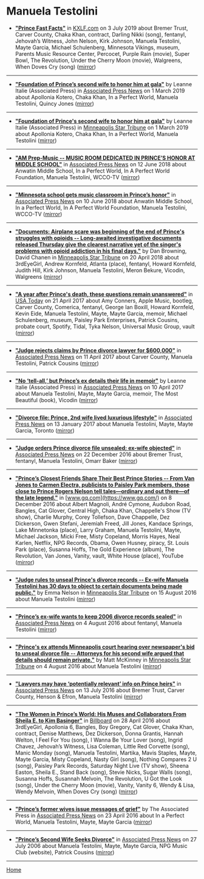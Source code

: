 # Manuela Testolini

 - [**"Prince Fast Facts"**](https://kxlf.com/cnn-national/2019/07/02/prince-fast-facts/) in [KXLF.com](https://kxlf.com) on 3 July 2019 about Bremer Trust, Carver County, Chaka Khan, contract, Darling Nikki (song), fentanyl, Jehovah’s Witness, John Nelson, Kirk Johnson, Manuela Testolini, Mayte Garcia, Michael Schulenberg, Minnesota Vikings, museum, Parents Music Resource Center, Percocet, Purple Rain (movie), Super Bowl, The Revolution, Under the Cherry Moon (movie), Walgreens, When Doves Cry (song) ([mirror](https://web.archive.org/web/*/https://kxlf.com/cnn-national/2019/07/02/prince-fast-facts/))

----

 - [**"Foundation of Prince’s second wife to honor him at gala"**](https://apnews.com/16e91a0add574df1b24e5df54dfbc087) by Leanne Italie (Associated Press) in [Associated Press News](https://apnews.com/) on 1 March 2019 about Apollonia Kotero, Chaka Khan, In a Perfect World, Manuela Testolini, Quincy Jones ([mirror](https://web.archive.org/web/*/https://apnews.com/16e91a0add574df1b24e5df54dfbc087))

----

 - [**"Foundation of Prince's second wife to honor him at gala"**](http://www.startribune.com/foundation-of-prince-s-second-wife-to-honor-him-at-gala/506568702/) by Leanne Italie (Associated Press) in [Minneapolis Star Tribune](http://www.startribune.com/) on 1 March 2019 about Apollonia Kotero, Chaka Khan, In a Perfect World, Manuela Testolini ([mirror](https://web.archive.org/web/*/http://www.startribune.com/foundation-of-prince-s-second-wife-to-honor-him-at-gala/506568702/))

----

 - [**"AM Prep-Music -- MUSIC ROOM DEDICATED IN PRINCE’S HONOR AT MIDDLE SCHOOL"**](https://apnews.com/f55dd3fb59454f2e9a49c6bfd436eb0c) in [Associated Press News](https://apnews.com/) on 12 June 2018 about Anwatin Middle School, In a Perfect World, In A Perfect World Foundation, Manuela Testolini, WCCO-TV ([mirror](https://web.archive.org/web/*/https://apnews.com/f55dd3fb59454f2e9a49c6bfd436eb0c))

----

 - [**"Minnesota school gets music classroom in Prince’s honor"**](https://apnews.com/fe46b7e749314c719a83b9b6c8279700) in [Associated Press News](https://apnews.com/) on 10 June 2018 about Anwatin Middle School, In a Perfect World, In A Perfect World Foundation, Manuela Testolini, WCCO-TV ([mirror](https://web.archive.org/web/*/https://apnews.com/fe46b7e749314c719a83b9b6c8279700))

----

 - [**"Documents: Airplane scare was beginning of the end of Prince's struggles with opioids -- Long-awaited investigative documents released Thursday give the clearest narrative yet of the singer's problems with opioid addiction in his final days."**](http://www.startribune.com/documents-airplane-scare-was-beginning-of-the-end-of-prince-s-struggles-with-opioids/480325903/) by Dan Browning, David Chanen in [Minneapolis Star Tribune](http://www.startribune.com/) on 20 April 2018 about 3rdEyeGirl, Andrew Kornfeld, Atlanta (place), fentanyl, Howard Kornfeld, Judith Hill, Kirk Johnson, Manuela Testolini, Meron Bekure, Vicodin, Walgreens ([mirror](https://web.archive.org/web/*/http://www.startribune.com/documents-airplane-scare-was-beginning-of-the-end-of-prince-s-struggles-with-opioids/480325903/))

----

 - [**"A year after Prince's death, these questions remain unanswered"**](https://usatoday.com/story/life/music/2017/04/20/death-prince-one-year-later-what-do-we-know/100180398/) in [USA Today](https://usatoday.com/) on 21 April 2017 about Amy Conners, Apple Music, bootleg, Carver County, Comerica, fentanyl, George Ian Boxill, Howard Kornfeld, Kevin Eide, Manuela Testolini, Mayte, Mayte Garcia, memoir, Michael Schulenberg, museum, Paisley Park Enterprises, Patrick Cousins, probate court, Spotify, Tidal, Tyka Nelson, Universal Music Group, vault ([mirror](https://web.archive.org/web/*/https://usatoday.com/story/life/music/2017/04/20/death-prince-one-year-later-what-do-we-know/100180398/))

----

 - [**"Judge rejects claims by Prince divorce lawyer for $600,000"**](https://apnews.com/061fb04e9fcf448782e9b921b971eac9) in [Associated Press News](https://apnews.com/) on 11 April 2017 about Carver County, Manuela Testolini, Patrick Cousins ([mirror](https://web.archive.org/web/*/https://apnews.com/061fb04e9fcf448782e9b921b971eac9))

----

 - [**"No ‘tell-all,’ but Prince’s ex details their life in memoir"**](https://apnews.com/0c93c63651ef4f15adde78e51b38c197) by Leanne Italie (Associated Press) in [Associated Press News](https://apnews.com/) on 10 April 2017 about Manuela Testolini, Mayte, Mayte Garcia, memoir, The Most Beautiful (book), Vicodin ([mirror](https://web.archive.org/web/*/https://apnews.com/0c93c63651ef4f15adde78e51b38c197))

----

 - [**"Divorce file: Prince, 2nd wife lived luxurious lifestyle"**](https://apnews.com/d52610515904420ca116e820411aa344) in [Associated Press News](https://apnews.com/) on 13 January 2017 about Manuela Testolini, Mayte, Mayte Garcia, Toronto ([mirror](https://web.archive.org/web/*/https://apnews.com/d52610515904420ca116e820411aa344))

----

 - [**"Judge orders Prince divorce file unsealed; ex-wife objected"**](https://apnews.com/75c476d27c0246fbbba2e908f2985acf) in [Associated Press News](https://apnews.com/) on 22 December 2016 about Bremer Trust, fentanyl, Manuela Testolini, Omarr Baker ([mirror](https://web.archive.org/web/*/https://apnews.com/75c476d27c0246fbbba2e908f2985acf))

----

 - [**"Prince’s Closest Friends Share Their Best Prince Stories -- From Van Jones to Carmen Electra, publicists to Paisley Park members, those close to Prince Rogers Nelson tell tales—ordinary and out there—of the late legend."**](https://www.gq.com/story/prince-stories) in [www.gq.com](https://www.gq.com/) on 8 December 2016 about Albert Magnoli, André Cymone, Audubon Road, Bangles, Cat Glover, Central High, Chaka Khan, Chappelle's Show (TV show), Charlie Murphy, Corey Tollefson, Dave Chappelle, Dez Dickerson, Gwen Stefani, Jeremiah Freed, Jill Jones, Kandace Springs, Lake Minnetonka (place), Larry Graham, Manuela Testolini, Mayte, Michael Jackson, Micki Free, Misty Copeland, Morris Hayes, Neal Karlen, Netflix, NPG Records, Obama, Owen Husney, piracy, St. Louis Park (place), Susanna Hoffs, The Gold Experience (album), The Revolution, Van Jones, Vanity, vault, White House (place), YouTube ([mirror](https://web.archive.org/web/*/https://www.gq.com/story/prince-stories))

----

 - [**"Judge rules to unseal Prince's divorce records -- Ex-wife Manuela Testolini has 30 days to object to certain documents being made public."**](http://www.startribune.com/judge-rules-to-unseal-prince-s-divorce-records/390211731/) by Emma Nelson in [Minneapolis Star Tribune](http://www.startribune.com/) on 15 August 2016 about Manuela Testolini ([mirror](https://web.archive.org/web/*/http://www.startribune.com/judge-rules-to-unseal-prince-s-divorce-records/390211731/))

----

 - [**"Prince’s ex-wife wants to keep 2006 divorce records sealed"**](https://apnews.com/bf6e2876e5614884afb5e3775a127af3) in [Associated Press News](https://apnews.com/) on 4 August 2016 about fentanyl, Manuela Testolini ([mirror](https://web.archive.org/web/*/https://apnews.com/bf6e2876e5614884afb5e3775a127af3))

----

 - [**"Prince's ex attends Minneapolis court hearing over newspaper's bid to unseal divorce file -- Attorneys for his second wife argued that details should remain private."**](http://www.startribune.com/prince-s-ex-attends-minneapolis-court-hearing-over-media-bid-to-unseal-divorce-file/389206661/) by Matt McKinney in [Minneapolis Star Tribune](http://www.startribune.com/) on 4 August 2016 about Manuela Testolini ([mirror](https://web.archive.org/web/*/http://www.startribune.com/prince-s-ex-attends-minneapolis-court-hearing-over-media-bid-to-unseal-divorce-file/389206661/))

----

 - [**"Lawyers may have ‘potentially relevant’ info on Prince heirs"**](https://apnews.com/649c8b53a3514b54a7116f7f04641458) in [Associated Press News](https://apnews.com/) on 13 July 2016 about Bremer Trust, Carver County, Henson & Efron, Manuela Testolini ([mirror](https://web.archive.org/web/*/https://apnews.com/649c8b53a3514b54a7116f7f04641458))

----

 - [**"The Women in Prince’s World: His Muses and Collaborators From Sheila E. to Kim Basinger"**](https://www.billboard.com/photos/7348470/prince-female-muses-collaborators-lovers-sheila-e-kim-basinger-more) in [Billboard](https://www.billboard.com/) on 28 April 2016 about 3rdEyeGirl, Apollonia 6, Bangles, Boy Gregory, Cat Glover, Chaka Khan, contract, Denise Matthews, Dez Dickerson, Donna Grantis, Hannah Welton, I Feel For You (song), I Wanna Be Your Lover (song), Ingrid Chavez, Jehovah’s Witness, Lisa Coleman, Little Red Corvette (song), Manic Monday (song), Manuela Testolini, Martika, Mavis Staples, Mayte, Mayte Garcia, Misty Copeland, Nasty Girl (song), Nothing Compares 2 U (song), Paisley Park Records, Saturday Night Live (TV show), Sheena Easton, Sheila E., Stand Back (song), Stevie Nicks, Sugar Walls (song), Susanna Hoffs, Susannah Melvoin, The Revolution, U Got the Look (song), Under the Cherry Moon (movie), Vanity, Vanity 6, Wendy & Lisa, Wendy Melvoin, When Doves Cry (song) ([mirror](https://web.archive.org/web/*/https://www.billboard.com/photos/7348470/prince-female-muses-collaborators-lovers-sheila-e-kim-basinger-more))

----

 - [**"Prince’s former wives issue messages of grief"**](https://apnews.com/e1248c7300a445e0a07e438cf492a4c4) by The Associated Press in [Associated Press News](https://apnews.com/) on 23 April 2016 about In a Perfect World, Manuela Testolini, Mayte, Mayte Garcia ([mirror](https://web.archive.org/web/*/https://apnews.com/e1248c7300a445e0a07e438cf492a4c4))

----

 - [**"Prince’s Second Wife Seeks Divorce"**](https://apnews.com/c1fedc72849a886a891899e38f3a6ad2) in [Associated Press News](https://apnews.com/) on 27 July 2006 about Manuela Testolini, Mayte, Mayte Garcia, NPG Music Club (website), Patrick Cousins ([mirror](https://web.archive.org/web/*/https://apnews.com/c1fedc72849a886a891899e38f3a6ad2))

----

[Home](../)
